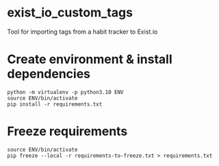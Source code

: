 # exist_io_custom_tags

Tool for importing tags from a habit tracker to Exist.io

# Create environment & install dependencies

```shell
python -m virtualenv -p python3.10 ENV
source ENV/bin/activate
pip install -r requirements.txt
```

# Freeze requirements

```shell
source ENV/bin/activate
pip freeze --local -r requirements-to-freeze.txt > requirements.txt
```
